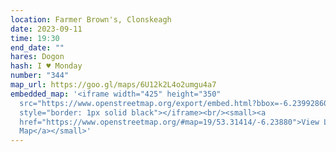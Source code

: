 ```yaml
---
location: Farmer Brown's, Clonskeagh
date: 2023-09-11
time: 19:30
end_date: ""
hares: Dogon
hash: I ♥ Monday
number: "344"
map_url: https://goo.gl/maps/6U12k2L4o2umgu4a7
embedded_map: '<iframe width="425" height="350"
  src="https://www.openstreetmap.org/export/embed.html?bbox=-6.239928603172302%2C53.3134579010661%2C-6.237678229808808%2C53.31482476936021&amp;layer=mapnik"
  style="border: 1px solid black"></iframe><br/><small><a
  href="https://www.openstreetmap.org/#map=19/53.31414/-6.23880">View Larger
  Map</a></small>'
---
```

